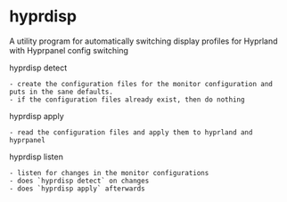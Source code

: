 # hyprdisp
A utility program for automatically switching display profiles for Hyprland with Hyprpanel config  switching


hyprdisp detect

    - create the configuration files for the monitor configuration and puts in the sane defaults.
    - if the configuration files already exist, then do nothing

hyprdisp apply

    - read the configuration files and apply them to hyprland and hyprpanel

hyprdisp listen

    - listen for changes in the monitor configurations
    - does `hyprdisp detect` on changes
    - does `hyprdisp apply` afterwards
